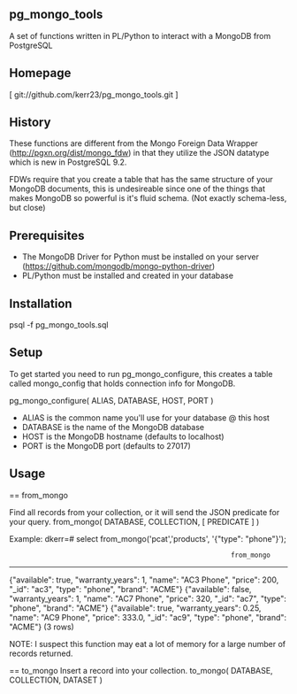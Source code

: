 ## pg_mongo_tools

A set of functions written in PL/Python to interact with a MongoDB from PostgreSQL

## Homepage 

[ git://github.com/kerr23/pg_mongo_tools.git ]

## History

These functions are different from the Mongo Foreign Data Wrapper (http://pgxn.org/dist/mongo_fdw)
in that they utilize the JSON datatype which is new in PostgreSQL 9.2. 

FDWs require that you create a table that has the same structure of your MongoDB documents,
this is undesireable since one of the things that makes MongoDB so powerful is it's fluid schema.
(Not exactly schema-less, but close)

## Prerequisites

* The MongoDB Driver for Python must be installed on your server (https://github.com/mongodb/mongo-python-driver)
* PL/Python must be installed and created in your database

## Installation

   psql -f pg_mongo_tools.sql <database>


## Setup

To get started you need to run pg_mongo_configure, this creates a table called mongo_config that
holds connection info for MongoDB.

   pg_mongo_configure( ALIAS, DATABASE, HOST, PORT )

- ALIAS is the common name you'll use for your database @ this host
- DATABASE is the name of the MongoDB database
- HOST is the MongoDB hostname (defaults to localhost)
- PORT is the MongoDB port (defaults to 27017)


## Usage

== from_mongo

Find all records from your collection, or it will send the JSON predicate for your query.
  from_mongo( DATABASE, COLLECTION, [ PREDICATE ] )

   Example:
   dkerr=# select from_mongo('pcat','products', '{"type": "phone"}');

                                                            from_mongo                                                            
   ----------------------------------------------------------------------------------------------------------------------------------
   {"available": true, "warranty_years": 1, "name": "AC3 Phone", "price": 200, "_id": "ac3", "type": "phone", "brand": "ACME"}
   {"available": false, "warranty_years": 1, "name": "AC7 Phone", "price": 320, "_id": "ac7", "type": "phone", "brand": "ACME"}
   {"available": true, "warranty_years": 0.25, "name": "AC9 Phone", "price": 333.0, "_id": "ac9", "type": "phone", "brand": "ACME"}
   (3 rows)

NOTE: I suspect this function may eat a lot of memory for a large number of records returned.

== to_mongo
Insert a record into your collection.
   to_mongo( DATABASE, COLLECTION, DATASET )

   
